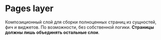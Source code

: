 # Pages layer

Композиционный слой для сборки полноценных страниц из сущностей, фич и виджетов. По возможности, без собственной логики. **Страницы должны лишь объединять остальные слои**.
